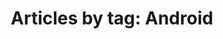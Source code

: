 ---
layout: blog_by_tag
title: 'Articles by tag: Android'
backgrounds:
    - https://3.bp.blogspot.com/-PdCh8Og8ZQk/WChV-XMC1WI/AAAAAAAAFxY/BERQzOaWBtg3qxwXhfd3lE30vK7Zqi7RACPcB/s1600/IMG\_1252.JPG
tag: android
permalink: /archive/tag/android/
---
